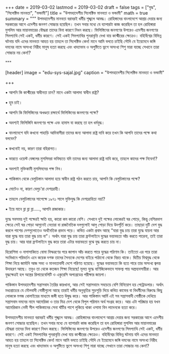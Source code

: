 +++
date = 2019-03-02
lastmod = 2019-03-02
draft = false
tags = ["যুদ্ধ", "সিলেক্টিভ মানবতা", "ভন্ডামী"]
title = "উপমহাদেশীয় সিলেক্টিভ মানবতা ও ভন্ডামী"
math = true
summary = """
উপমহাদেশীয় মানবতা বরাবরই ধর্মীয় শৃঙ্খলে আবদ্ধ। রোহিঙ্গাদের বাংলাদেশে আশ্রয় দেয়ার জন্য সরকারের আগে এদেশীয় জনগণ সোচ্চার হয়েছিল। তখন সবার মধ্যে যে ব্যাপারটা কাজ করেছিল তা হল রোহিঙ্গারা মুসলিম আর মায়ানমারের বৌদ্ধরা তাদের বিনা কারণে নিধন করছে। ফিলিস্তিনের জনগণের উপরেও এদেশীয় জনগণের সিমপ্যাথি সেই একই, ধর্মীয় কারণে। সেই একই সিমপ্যাথির পুনরাবৃত্তি দেখা যায় কাশ্মীরের ক্ষেত্রেও। বহির্বিশ্বের বিভিন্ন ঘটনায় যদি এদের মানবতা আহত হয় তাহলে তা সিলেক্টিভ কেন! মানে আমি বলতে চাইছি সৌদি যে ইয়েমেনে জঙ্গি দমনের নামে অসংখ্য নিরীহ মানুষ হত্যা করছে এবং খাদ্যাভাব ও অপুষ্টিতে ভুগে অসংখ্য শিশু মারা যাচ্ছে সেখানে তারা সোচ্চার নয় কেন!? 

"""

[header]
image = "edu-sys-sajal.jpg"
caption = "উপমহাদেশীয় সিলেক্টিভ মানবতা ও ভন্ডামী"

+++

• আপনি কি কাশ্মীরের স্বাধীনতা চান? মানে একটা আলাদা স্বাধীন রাষ্ট্র?

• হুম চাই।

• আপনি কি ফিলিস্তিনের অখণ্ডতা রক্ষার্থে ফিলিস্তিনের জনগণের পক্ষে?

• অবশ্যই ফিলিস্তিনি জনগণের পক্ষে এবং হামাস যা করছে তা হল ধর্মযুদ্ধ।

• বাংলাদেশে যদি কখনো পাহাড়ি আদিবাসীরা তাদের জন্য আলাদা রাষ্ট্র দাবি করে তখন কি আপনি তাদের পক্ষে কথা বলবেন?

• কখনোই নয়, কারণ তারা বহিরাগত।

• ভারতে ওয়েস্ট বেঙ্গলের মুসলিমরা ভবিষ্যতে যদি তাদের জন্য আলাদা রাষ্ট্র দাবি করে, তাহলে কাদের পক্ষ নিবেন!?

• অবশ্যই মুক্তিকামী মুসলিমদের পক্ষ নিব।

• পাকিস্তান থেকে বেলুচিস্তান আলাদা হয়ে স্বাধীন রাষ্ট্র গঠন করতে চায়, আপনি কি বেলুচিস্তানের পক্ষে?

• মোটেও না, কারণ বেলুচ'রা দেশদ্রোহী।

• তাহলে বেলুচিস্তানের সাপেক্ষে ১৯৭১ সালে মুক্তিযুদ্ধ কি দেশদ্রোহিতা নয়!?

• ইয়ে মানে ব্লা ব্লা ব্লা....., আপনি রাজাকার।

যুদ্ধে সবসময় দুই পক্ষেরই ক্ষতি হয়, কারো কম কারো বেশি। সেখানে দুই পক্ষের লোকেরই ঘর পোড়ে, কিন্তু বেশিরভাগ ক্ষেত্রে সেই ঘর পোড়া আগুনেই নেতারা বা রাজনৈতিক দলগুলোই আলু পোড়া দিয়ে উদর্পূর্তি করে। তাছাড়া দুটি দেশ যুদ্ধ করলে পাশের দেশগুলোতেও অর্থনৈতিক প্রভাব পড়ে। কথিত একটা প্রবাদ আছে "যারা যুদ্ধ চায় তারা যুদ্ধে যায়না আর যারা যুদ্ধে যায় তারা যুদ্ধ চায় না"। অর্থাৎ যারা যুদ্ধ চায় তারা ফ্রন্টলাইনে যুদ্ধের ভয়াবহতা আঁচ করতে পারেনা, তাই তারা যুদ্ধ চায়। আর যারা ফ্রন্টলাইনে যুদ্ধ করে তারা এটার ভয়াবহতা বুঝে যুদ্ধ করতে চায় না।

হিরোশিমা ও নাগাসাকিতে বোমা বিস্ফরণের পরে জাপান আঁচ করতে পারে যুদ্ধের পরিণাম কি। তাইতো এর পরে তারা সংবিধানে পরিবর্তন এনে কয়েক দশক তাদের সৈন্যকে দেশের বাইরে পাঠানো থেকে বিরত থাকে। দ্বিতীয় বিশ্বযুদ্ধ থেকে শিক্ষা নিয়ে জার্মানি আজ সভ্য ও মানবতাবাদী দেশে পরিণত হয়েছে। যুদ্ধের ভয়াবহতা কি হতে পারে তার অসংখ্য জ্বলন্ত উদাহরণ আছে। তবুও তা থেকে কতজন শিক্ষা নিয়েছে! মূলত যুদ্ধে বাণিজ্যিকভাবে সাফল্য পায় অস্ত্রব্যবসায়ীরা। আর যুদ্ধক্ষেত্রই হল অস্ত্রের রিলায়েবেলিটি ও একুরেসি অপগ্রেডের পরীক্ষার জায়গা।

পাকিস্তান উপমহাদেশীয় সন্ত্রাসবাদ তৈরির কারখানা, আর সেই সন্ত্রাসবাদে সবচেয়ে বেশি বিনিয়োগ হয় পেট্রোডলার। অর্থাৎ মধ্যপ্রাচ্যের যে মৌলবাদী গোষ্ঠীগুলো আছে তারাই ধর্মীয় অনুভূতির সুড়সুড়ি দিয়ে কথিত কাফের বা বিধর্মীদের বিরুদ্ধে কিছু লোককে মগজ ধোলাইয়ের মাধ্যমে জঙ্গী হতে উদ্বুদ্ধ করে। আর পাকিস্তান আর্মি এই সব সন্ত্রাসবাদী গোষ্ঠীকে দেখিয়ে সন্ত্রাসবাদ দমনের নামে আমেরিকা ও তার মিত্র দেশ থেকে বিপুল পরিমান অর্থ সংগ্রহ করে। আর এটা পরিষ্কার হয় যখন আমেরিকান নেভী সীল পাকিস্তানের সেনা ঘাঁটির পাশে লুকিয়ে থাকা ওসামা বিন লাদেনকে হত্যা করে।

উপমহাদেশীয় মানবতা বরাবরই ধর্মীয় শৃঙ্খলে আবদ্ধ। রোহিঙ্গাদের বাংলাদেশে আশ্রয় দেয়ার জন্য সরকারের আগে এদেশীয় জনগণ সোচ্চার হয়েছিল। তখন সবার মধ্যে যে ব্যাপারটা কাজ করেছিল তা হল রোহিঙ্গারা মুসলিম আর মায়ানমারের বৌদ্ধরা তাদের বিনা কারণে নিধন করছে। ফিলিস্তিনের জনগণের উপরেও এদেশীয় জনগণের সিমপ্যাথি সেই একই, ধর্মীয় কারণে। সেই একই সিমপ্যাথির পুনরাবৃত্তি দেখা যায় কাশ্মীরের ক্ষেত্রেও। বহির্বিশ্বের বিভিন্ন ঘটনায় যদি এদের মানবতা আহত হয় তাহলে তা সিলেক্টিভ কেন! মানে আমি বলতে চাইছি সৌদি যে ইয়েমেনে জঙ্গি দমনের নামে অসংখ্য নিরীহ মানুষ হত্যা করছে এবং খাদ্যাভাব ও অপুষ্টিতে ভুগে অসংখ্য শিশু মারা যাচ্ছে সেখানে তারা সোচ্চার নয় কেন!?
